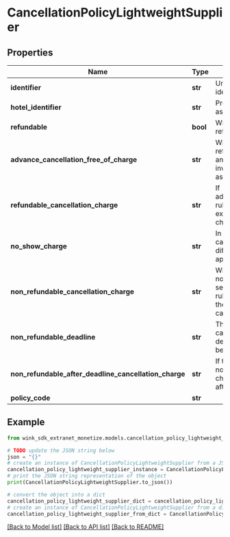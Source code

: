 # CancellationPolicyLightweightSupplier


## Properties

Name | Type | Description | Notes
------------ | ------------- | ------------- | -------------
**identifier** | **str** | Unique cancellation policy identifier | 
**hotel_identifier** | **str** | Property this cancellation is associated with | 
**refundable** | **bool** | Whether this cancellation policy is refundable or not | [default to False]
**advance_cancellation_free_of_charge** | **str** | When the cancellation policy is refundable, this flag can be set and indicates there is more rules involved than just a no-questions-asked refundable. | [optional] 
**refundable_cancellation_charge** | **str** | If advanceCancellationFreeOfCharge rules is not honored, this property explains what the guest will be charged. | [optional] 
**no_show_charge** | **str** | In case the &#39;Refundable cancellation charge&#39; is set, a different no show charge can be applied. | [optional] 
**non_refundable_cancellation_charge** | **str** | When the cancellation policy is non-refundable, this flag can be set and indicates there is more rules involved to calculate what the guest will owe in case of a cancellation. | [optional] 
**non_refundable_deadline** | **str** | The non-refundable charge might can have a deadline. If that deadline passes, the guest might be charged more. | [optional] 
**non_refundable_after_deadline_cancellation_charge** | **str** | If the guest does not honor the non-refundable deadline rule, this charge dictates what she owes after the deadline passes. | [optional] 
**policy_code** | **str** |  | [optional] 

## Example

```python
from wink_sdk_extranet_monetize.models.cancellation_policy_lightweight_supplier import CancellationPolicyLightweightSupplier

# TODO update the JSON string below
json = "{}"
# create an instance of CancellationPolicyLightweightSupplier from a JSON string
cancellation_policy_lightweight_supplier_instance = CancellationPolicyLightweightSupplier.from_json(json)
# print the JSON string representation of the object
print(CancellationPolicyLightweightSupplier.to_json())

# convert the object into a dict
cancellation_policy_lightweight_supplier_dict = cancellation_policy_lightweight_supplier_instance.to_dict()
# create an instance of CancellationPolicyLightweightSupplier from a dict
cancellation_policy_lightweight_supplier_from_dict = CancellationPolicyLightweightSupplier.from_dict(cancellation_policy_lightweight_supplier_dict)
```
[[Back to Model list]](../README.md#documentation-for-models) [[Back to API list]](../README.md#documentation-for-api-endpoints) [[Back to README]](../README.md)


